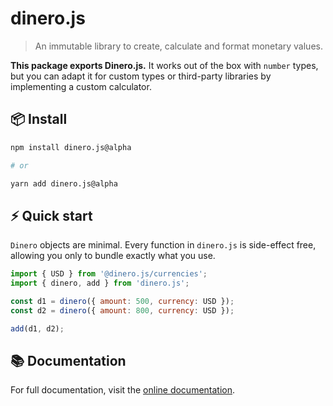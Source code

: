 # dinero.js

> An immutable library to create, calculate and format monetary values.

**This package exports Dinero.js.** It works out of the box with `number` types, but you can adapt it for custom types or third-party libraries by implementing a custom calculator.

## 📦 Install

```sh
npm install dinero.js@alpha

# or

yarn add dinero.js@alpha
```

## ⚡️ Quick start

`Dinero` objects are minimal. Every function in `dinero.js` is side-effect free, allowing you only to bundle exactly what you use.

```js
import { USD } from '@dinero.js/currencies';
import { dinero, add } from 'dinero.js';

const d1 = dinero({ amount: 500, currency: USD });
const d2 = dinero({ amount: 800, currency: USD });

add(d1, d2);
```

## 📚 Documentation

For full documentation, visit the [online documentation](https://v2.dinerojs.com/docs).

